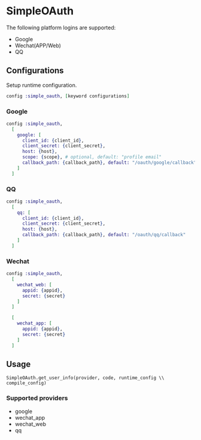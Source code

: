 # SimpleOAuth

The following platform logins are supported:

- Google
- Wechat(APP/Web)
- QQ

## Configurations

Setup runtime configuration.

```elixir
config :simple_oauth, [keyword configurations]
```

### Google

```elixir
config :simple_oauth,
  [
    google: [
      client_id: {client_id},
      client_secret: {client_secret},
      host: {host},
      scope: {scope}, # optional, default: "profile email"
      callback_path: {callback_path}, default: "/oauth/google/callback"
    ]
  ]
```

### QQ

```elixir
config :simple_oauth,
  [
    qq: [
      client_id: {client_id},
      client_secret: {client_secret},
      host: {host},
      callback_path: {callback_path}, default: "/oauth/qq/callback"
    ]
  ]
```

### Wechat

```elixir
config :simple_oauth,
  [
    wechat_web: [
      appid: {appid},
      secret: {secret}
    ]
  ]

  [
    wechat_app: [
      appid: {appid},
      secret: {secret}
    ]
  ]
```

## Usage

`SimpleOAuth.get_user_info(provider, code, runtime_config \\ compile_config)`

### Supported providers

- google
- wechat_app
- wechat_web
- qq
